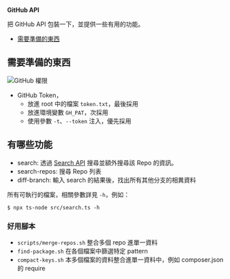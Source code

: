 **GitHub API**

把 GitHub API 包裝一下，並提供一些有用的功能。

- [需要準備的東西](#需要準備的東西)

## 需要準備的東西

![GitHub 權限](https://user-images.githubusercontent.com/14554683/118752573-eb2a7c00-b895-11eb-9277-3fb23a90b340.png)

- GitHub Token，
  - 放進 root 中的檔案 `token.txt`，最後採用
  - 放進環境變數 `GH_PAT`，次採用
  - 使用參數 `-t`、`--token` 注入，優先採用

## 有哪些功能

- search: 透過 [Search API](https://docs.github.com/en/rest/search) 搜尋並額外搜尋該 Repo 的資訊。
- search-repos: 搜尋 Repo 列表
- diff-branch: 輸入 search 的結果後，找出所有其他分支的相異資料

所有可執行的檔案，相關參數詳見 `-h`，例如：

```shell
$ npx ts-node src/search.ts -h
```

### 好用腳本

- `scripts/merge-repos.sh` 整合多個 repo 進單一資料
- `find-package.sh` 在各個檔案中篩選特定 pattern
- `compact-keys.sh` 本多個檔案的資料整合進單一資料中，例如 composer.json 的 require
